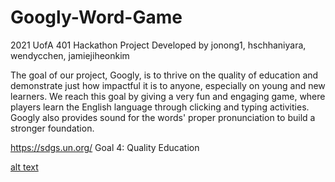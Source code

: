 # Googly-Word-Game

2021 UofA 401 Hackathon Project Developed by jonong1, hschhaniyara, wendycchen, jamiejiheonkim

The goal of our project, Googly, is to thrive on the quality of education and demonstrate just how impactful it is to anyone, especially on young and new learners. We reach this goal by giving a very fun and engaging game, where players learn the English language through clicking and typing activities. Googly also provides sound for the words' proper pronunciation to build a stronger foundation.

https://sdgs.un.org/ Goal 4: Quality Education

[alt text](https://github.com/[username]/[reponame]/blob/[branch]/image.jpg?raw=true)

